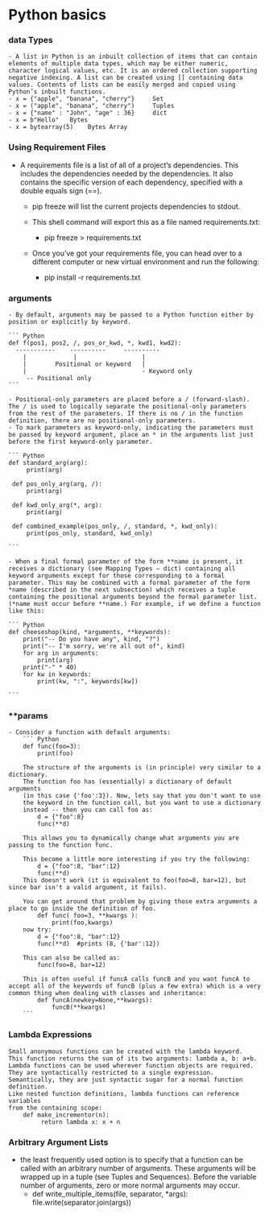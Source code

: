# Python basics


### data Types

    - A list in Python is an inbuilt collection of items that can contain elements of multiple data types, which may be either numeric, character logical values, etc. It is an ordered collection supporting negative indexing. A list can be created using [] containing data values. Contents of lists can be easily merged and copied using Python’s inbuilt functions. 
    - x = {"apple", "banana", "cherry"}     Set
    - x = ("apple", "banana", "cherry")     Tuples
    - x = {"name" : "John", "age" : 36}     dict
    - x = b"Hello"   Bytes
    - x = bytearray(5)    Bytes Array


### Using Requirement Files
- A requirements file is a list of all of a project’s dependencies. This includes the dependencies needed by the dependencies. It also contains the specific version of each dependency, specified with a double equals sign (==).

    - pip freeze will list the current projects dependencies to stdout.
    - This shell command will export this as a file named requirements.txt:
        - pip freeze > requirements.txt

    - Once you’ve got your requirements file, you can head over to a different computer or new virtual environment and run the following:
        - pip install -r requirements.txt
### arguments
    - By default, arguments may be passed to a Python function either by position or explicitly by keyword.

    ``` Python
    def f(pos1, pos2, /, pos_or_kwd, *, kwd1, kwd2):
      -----------    ----------     ----------
        |             |                  |
        |        Positional or keyword   |
        |                                - Keyword only
         -- Positional only
    ```
    
    - Positional-only parameters are placed before a / (forward-slash). The / is used to logically separate the positional-only parameters from the rest of the parameters. If there is no / in the function definition, there are no positional-only parameters.
    - To mark parameters as keyword-only, indicating the parameters must be passed by keyword argument, place an * in the arguments list just before the first keyword-only parameter.

    ``` Python
    def standard_arg(arg):
         print(arg)
    
     def pos_only_arg(arg, /):
         print(arg)

     def kwd_only_arg(*, arg):
         print(arg)
        
     def combined_example(pos_only, /, standard, *, kwd_only):
         print(pos_only, standard, kwd_only)
    
    ```

    - When a final formal parameter of the form **name is present, it receives a dictionary (see Mapping Types — dict) containing all keyword arguments except for those corresponding to a formal parameter. This may be combined with a formal parameter of the form *name (described in the next subsection) which receives a tuple containing the positional arguments beyond the formal parameter list. (*name must occur before **name.) For example, if we define a function like this:
    
    ``` Python
    def cheeseshop(kind, *arguments, **keywords):
        print("-- Do you have any", kind, "?")
        print("-- I'm sorry, we're all out of", kind)
        for arg in arguments:
            print(arg)
        print("-" * 40)
        for kw in keywords:
            print(kw, ":", keywords[kw])
        
    ```

### **params

    - Consider a function with default arguments:
        ``` Python
        def func(foo=3):
            print(foo)
            
        The structure of the arguments is (in principle) very similar to a dictionary. 
        The function foo has (essentially) a dictionary of default arguments 
        (in this case {'foo':3}). Now, lets say that you don't want to use 
        the keyword in the function call, but you want to use a dictionary 
        instead -- then you can call foo as:
            d = {"foo":8}
            func(**d)
        
        This allows you to dynamically change what arguments you are passing to the function func.

        This become a little more interesting if you try the following:
            d = {"foo":8, "bar":12}
            func(**d)
        This doesn't work (it is equivalent to foo(foo=8, bar=12), but since bar isn't a valid argument, it fails).
        
        You can get around that problem by giving those extra arguments a place to go inside the definition of foo.
            def func( foo=3, **kwargs ):
                print(foo,kwargs)
        now try:
            d = {"foo":8, "bar":12}
            func(**d)  #prints (8, {'bar':12})        
            
        This can also be called as:
            func(foo=8, bar=12)
        
        This is often useful if funcA calls funcB and you want funcA to accept all of the keywords of funcB (plus a few extra) which is a very common thing when dealing with classes and inheritance:
            def funcA(newkey=None,**kwargs): 
                funcB(**kwargs)    
        ```
        
###     Lambda Expressions

    Small anonymous functions can be created with the lambda keyword. 
    This function returns the sum of its two arguments: lambda a, b: a+b. 
    Lambda functions can be used wherever function objects are required. 
    They are syntactically restricted to a single expression. 
    Semantically, they are just syntactic sugar for a normal function definition. 
    Like nested function definitions, lambda functions can reference variables 
    from the containing scope:
        def make_incrementor(n):
             return lambda x: x + n

### Arbitrary Argument Lists
 - the least frequently used option is to specify that a function can be called with an arbitrary number of arguments. These arguments will be wrapped up in a tuple (see Tuples and Sequences). Before the variable number of arguments, zero or more normal arguments may occur.
    - def write_multiple_items(file, separator, *args):
        file.write(separator.join(args))
















